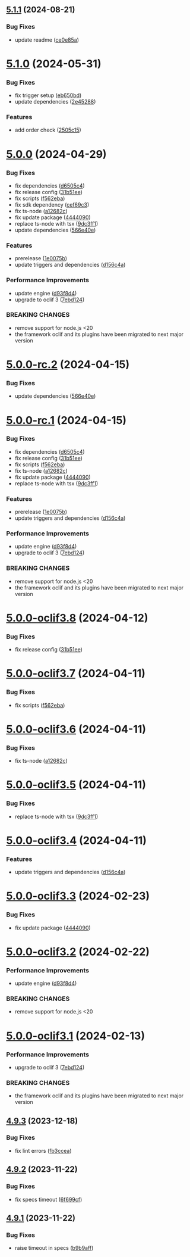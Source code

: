 ## [5.1.1](https://github.com/commercelayer/commercelayer-cli-plugin-orders/compare/v5.1.0...v5.1.1) (2024-08-21)


### Bug Fixes

* update readme ([ce0e85a](https://github.com/commercelayer/commercelayer-cli-plugin-orders/commit/ce0e85a786acae26b8b9b42cb529a136a52d9818))

# [5.1.0](https://github.com/commercelayer/commercelayer-cli-plugin-orders/compare/v5.0.0...v5.1.0) (2024-05-31)


### Bug Fixes

* fix trigger setup ([eb650bd](https://github.com/commercelayer/commercelayer-cli-plugin-orders/commit/eb650bd9d89f6e314cc5f7260190c4d51bf3e1fd))
* update dependencies ([2e45288](https://github.com/commercelayer/commercelayer-cli-plugin-orders/commit/2e45288caaeb734fc718b01ba0eacb9d75a04552))


### Features

* add order check ([2505c15](https://github.com/commercelayer/commercelayer-cli-plugin-orders/commit/2505c150f6e80a5f1b64cfe98409362ec52f54da))

# [5.0.0](https://github.com/commercelayer/commercelayer-cli-plugin-orders/compare/v4.9.3...v5.0.0) (2024-04-29)


### Bug Fixes

* fix dependencies ([d6505c4](https://github.com/commercelayer/commercelayer-cli-plugin-orders/commit/d6505c45fd001c333c9c892475968b93114c2621))
* fix release config ([31b51ee](https://github.com/commercelayer/commercelayer-cli-plugin-orders/commit/31b51eec695a843578b05e5ae252828ce8f98f6a))
* fix scripts ([f562eba](https://github.com/commercelayer/commercelayer-cli-plugin-orders/commit/f562eba523c13fd9dd030108fd29ae05106de62a))
* fix sdk dependency ([cef69c3](https://github.com/commercelayer/commercelayer-cli-plugin-orders/commit/cef69c373eb4d79653ef305544a4cd419152baae))
* fix ts-node ([a12682c](https://github.com/commercelayer/commercelayer-cli-plugin-orders/commit/a12682cde6a85f2739e5f6689544d82d8ee54e50))
* fix update package ([4444090](https://github.com/commercelayer/commercelayer-cli-plugin-orders/commit/444409081c49a3d6d0093e38590a12ec8de57ee4))
* replace ts-node with tsx ([9dc3ff1](https://github.com/commercelayer/commercelayer-cli-plugin-orders/commit/9dc3ff1ba03329505355176912299f9c1f135f81))
* update dependencies ([566e40e](https://github.com/commercelayer/commercelayer-cli-plugin-orders/commit/566e40e8a4596376367691cc9b27f8fd07b50d89))


### Features

* prerelease ([1e0075b](https://github.com/commercelayer/commercelayer-cli-plugin-orders/commit/1e0075b26aab34bb98752e84000e0d495ab55e57))
* update triggers and dependencies ([d156c4a](https://github.com/commercelayer/commercelayer-cli-plugin-orders/commit/d156c4a500c3e5bc7fced867303c621a8c545f93))


### Performance Improvements

* update engine ([d93f8d4](https://github.com/commercelayer/commercelayer-cli-plugin-orders/commit/d93f8d47a8523cb2a7d66c75c799f3947cc07cd3))
* upgrade to oclif 3 ([7ebd124](https://github.com/commercelayer/commercelayer-cli-plugin-orders/commit/7ebd1246cd303e4bd9ef51a915c56013d9f63510))


### BREAKING CHANGES

* remove support for node.js <20
* the framework oclif and its plugins have been migrated to next major version

# [5.0.0-rc.2](https://github.com/commercelayer/commercelayer-cli-plugin-orders/compare/v5.0.0-rc.1...v5.0.0-rc.2) (2024-04-15)


### Bug Fixes

* update dependencies ([566e40e](https://github.com/commercelayer/commercelayer-cli-plugin-orders/commit/566e40e8a4596376367691cc9b27f8fd07b50d89))

# [5.0.0-rc.1](https://github.com/commercelayer/commercelayer-cli-plugin-orders/compare/v4.9.3...v5.0.0-rc.1) (2024-04-15)


### Bug Fixes

* fix dependencies ([d6505c4](https://github.com/commercelayer/commercelayer-cli-plugin-orders/commit/d6505c45fd001c333c9c892475968b93114c2621))
* fix release config ([31b51ee](https://github.com/commercelayer/commercelayer-cli-plugin-orders/commit/31b51eec695a843578b05e5ae252828ce8f98f6a))
* fix scripts ([f562eba](https://github.com/commercelayer/commercelayer-cli-plugin-orders/commit/f562eba523c13fd9dd030108fd29ae05106de62a))
* fix ts-node ([a12682c](https://github.com/commercelayer/commercelayer-cli-plugin-orders/commit/a12682cde6a85f2739e5f6689544d82d8ee54e50))
* fix update package ([4444090](https://github.com/commercelayer/commercelayer-cli-plugin-orders/commit/444409081c49a3d6d0093e38590a12ec8de57ee4))
* replace ts-node with tsx ([9dc3ff1](https://github.com/commercelayer/commercelayer-cli-plugin-orders/commit/9dc3ff1ba03329505355176912299f9c1f135f81))


### Features

* prerelease ([1e0075b](https://github.com/commercelayer/commercelayer-cli-plugin-orders/commit/1e0075b26aab34bb98752e84000e0d495ab55e57))
* update triggers and dependencies ([d156c4a](https://github.com/commercelayer/commercelayer-cli-plugin-orders/commit/d156c4a500c3e5bc7fced867303c621a8c545f93))


### Performance Improvements

* update engine ([d93f8d4](https://github.com/commercelayer/commercelayer-cli-plugin-orders/commit/d93f8d47a8523cb2a7d66c75c799f3947cc07cd3))
* upgrade to oclif 3 ([7ebd124](https://github.com/commercelayer/commercelayer-cli-plugin-orders/commit/7ebd1246cd303e4bd9ef51a915c56013d9f63510))


### BREAKING CHANGES

* remove support for node.js <20
* the framework oclif and its plugins have been migrated to next major version

# [5.0.0-oclif3.8](https://github.com/commercelayer/commercelayer-cli-plugin-orders/compare/v5.0.0-oclif3.7...v5.0.0-oclif3.8) (2024-04-12)


### Bug Fixes

* fix release config ([31b51ee](https://github.com/commercelayer/commercelayer-cli-plugin-orders/commit/31b51eec695a843578b05e5ae252828ce8f98f6a))

# [5.0.0-oclif3.7](https://github.com/commercelayer/commercelayer-cli-plugin-orders/compare/v5.0.0-oclif3.6...v5.0.0-oclif3.7) (2024-04-11)


### Bug Fixes

* fix scripts ([f562eba](https://github.com/commercelayer/commercelayer-cli-plugin-orders/commit/f562eba523c13fd9dd030108fd29ae05106de62a))

# [5.0.0-oclif3.6](https://github.com/commercelayer/commercelayer-cli-plugin-orders/compare/v5.0.0-oclif3.5...v5.0.0-oclif3.6) (2024-04-11)


### Bug Fixes

* fix ts-node ([a12682c](https://github.com/commercelayer/commercelayer-cli-plugin-orders/commit/a12682cde6a85f2739e5f6689544d82d8ee54e50))

# [5.0.0-oclif3.5](https://github.com/commercelayer/commercelayer-cli-plugin-orders/compare/v5.0.0-oclif3.4...v5.0.0-oclif3.5) (2024-04-11)


### Bug Fixes

* replace ts-node with tsx ([9dc3ff1](https://github.com/commercelayer/commercelayer-cli-plugin-orders/commit/9dc3ff1ba03329505355176912299f9c1f135f81))

# [5.0.0-oclif3.4](https://github.com/commercelayer/commercelayer-cli-plugin-orders/compare/v5.0.0-oclif3.3...v5.0.0-oclif3.4) (2024-04-11)


### Features

* update triggers and dependencies ([d156c4a](https://github.com/commercelayer/commercelayer-cli-plugin-orders/commit/d156c4a500c3e5bc7fced867303c621a8c545f93))

# [5.0.0-oclif3.3](https://github.com/commercelayer/commercelayer-cli-plugin-orders/compare/v5.0.0-oclif3.2...v5.0.0-oclif3.3) (2024-02-23)


### Bug Fixes

* fix update package ([4444090](https://github.com/commercelayer/commercelayer-cli-plugin-orders/commit/444409081c49a3d6d0093e38590a12ec8de57ee4))

# [5.0.0-oclif3.2](https://github.com/commercelayer/commercelayer-cli-plugin-orders/compare/v5.0.0-oclif3.1...v5.0.0-oclif3.2) (2024-02-22)


### Performance Improvements

* update engine ([d93f8d4](https://github.com/commercelayer/commercelayer-cli-plugin-orders/commit/d93f8d47a8523cb2a7d66c75c799f3947cc07cd3))


### BREAKING CHANGES

* remove support for node.js <20

# [5.0.0-oclif3.1](https://github.com/commercelayer/commercelayer-cli-plugin-orders/compare/v4.9.3...v5.0.0-oclif3.1) (2024-02-13)


### Performance Improvements

* upgrade to oclif 3 ([7ebd124](https://github.com/commercelayer/commercelayer-cli-plugin-orders/commit/7ebd1246cd303e4bd9ef51a915c56013d9f63510))


### BREAKING CHANGES

* the framework oclif and its plugins have been migrated to next major version

## [4.9.3](https://github.com/commercelayer/commercelayer-cli-plugin-orders/compare/v4.9.2...v4.9.3) (2023-12-18)


### Bug Fixes

* fix lint errors ([fb3ccea](https://github.com/commercelayer/commercelayer-cli-plugin-orders/commit/fb3cceac95cecc672cae1f4933501960e4e68677))

## [4.9.2](https://github.com/commercelayer/commercelayer-cli-plugin-orders/compare/v4.9.1...v4.9.2) (2023-11-22)


### Bug Fixes

* fix specs timeout ([6f699cf](https://github.com/commercelayer/commercelayer-cli-plugin-orders/commit/6f699cf8379322029723c6ca1a8264c493dd270b))

## [4.9.1](https://github.com/commercelayer/commercelayer-cli-plugin-orders/compare/v4.9.0...v4.9.1) (2023-11-22)


### Bug Fixes

* raise timeout in specs ([b9b9aff](https://github.com/commercelayer/commercelayer-cli-plugin-orders/commit/b9b9affed43e4d26c7bd9c9292d2e674974190e4))
